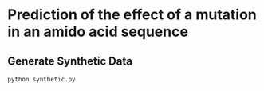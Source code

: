 # Prediction of the effect of a mutation in an amido acid sequence


## Generate Synthetic Data

```bash
python synthetic.py
```
